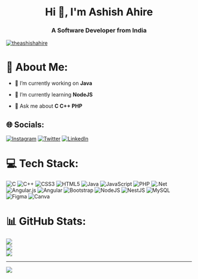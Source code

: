 <h1 align="center">Hi 👋, I'm Ashish Ahire</h1>
<h3 align="center">A Software Developer from India</h3>

<p align="left"> <a href="https://twitter.com/theashishahire" target="blank"><img src="https://img.shields.io/twitter/follow/theashishahire?logo=twitter&style=for-the-badge" alt="theashishahire" /></a> </p>

# 💫 About Me:
- 🔭 I’m currently working on **Java**

- 🌱 I’m currently learning **NodeJS**

- 💬 Ask me about **C C++ PHP**


## 🌐 Socials:
[![Instagram](https://img.shields.io/badge/Instagram-%23E4405F.svg?logo=Instagram&logoColor=white)](https://instagram.com/__alpha__beast__)
 [![Twitter](https://img.shields.io/badge/Twitter-%231DA1F2.svg?logo=Twitter&logoColor=white)](https://twitter.com/theashishahire) 
[![LinkedIn](https://img.shields.io/badge/LinkedIn-%230077B5.svg?logo=linkedin&logoColor=white)](https://www.linkedin.com/in/ashish-ahire/)

# 💻 Tech Stack:
![C](https://img.shields.io/badge/c-%2300599C.svg?style=for-the-badge&logo=c&logoColor=white) ![C++](https://img.shields.io/badge/c++-%2300599C.svg?style=for-the-badge&logo=c%2B%2B&logoColor=white) ![CSS3](https://img.shields.io/badge/css3-%231572B6.svg?style=for-the-badge&logo=css3&logoColor=white) ![HTML5](https://img.shields.io/badge/html5-%23E34F26.svg?style=for-the-badge&logo=html5&logoColor=white) ![Java](https://img.shields.io/badge/java-%23ED8B00.svg?style=for-the-badge&logo=java&logoColor=white) ![JavaScript](https://img.shields.io/badge/javascript-%23323330.svg?style=for-the-badge&logo=javascript&logoColor=%23F7DF1E) ![PHP](https://img.shields.io/badge/php-%23777BB4.svg?style=for-the-badge&logo=php&logoColor=white) ![.Net](https://img.shields.io/badge/.NET-5C2D91?style=for-the-badge&logo=.net&logoColor=white) ![Angular.js](https://img.shields.io/badge/angular.js-%23E23237.svg?style=for-the-badge&logo=angularjs&logoColor=white) ![Angular](https://img.shields.io/badge/angular-%23DD0031.svg?style=for-the-badge&logo=angular&logoColor=white) ![Bootstrap](https://img.shields.io/badge/bootstrap-%23563D7C.svg?style=for-the-badge&logo=bootstrap&logoColor=white) ![NodeJS](https://img.shields.io/badge/node.js-6DA55F?style=for-the-badge&logo=node.js&logoColor=white) ![NestJS](https://img.shields.io/badge/nestjs-%23E0234E.svg?style=for-the-badge&logo=nestjs&logoColor=white) ![MySQL](https://img.shields.io/badge/mysql-%2300f.svg?style=for-the-badge&logo=mysql&logoColor=white) 	![Figma](https://img.shields.io/badge/figma-%23F24E1E.svg?style=for-the-badge&logo=figma&logoColor=white) ![Canva](https://img.shields.io/badge/Canva-%2300C4CC.svg?style=for-the-badge&logo=Canva&logoColor=white)
# 📊 GitHub Stats:
![](https://github-readme-stats.vercel.app/api?username=ashishba0&theme=dark&hide_border=false&include_all_commits=false&count_private=false)<br/>
![](https://github-readme-streak-stats.herokuapp.com/?user=ashishba0&theme=dark&hide_border=false)<br/>
![](https://github-readme-stats.vercel.app/api/top-langs/?username=ashishba0&theme=dark&hide_border=false&include_all_commits=false&count_private=false&layout=compact)

---
[![](https://visitcount.itsvg.in/api?id=ashishba0&icon=0&color=0)](https://visitcount.itsvg.in)

